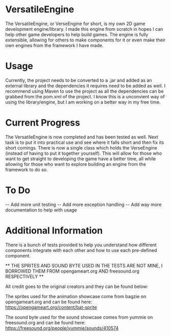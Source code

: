 # VersatileEngine
The VersatileEngine, or VerseEngine for short, is my own 2D game development engine/library. I made this engine from scratch in hopes I can help other game developers to help build games. The engine is fully extensible, allowing for others to make components for it or even make their own engines from the framework I have made.

# Usage
Currently, the project needs to be converted to a .jar and added as an external library and the dependencies it requires need to be added as well. I recommend using Maven to use the project as all the dependencies can be grabbed from the pom.xml of the project. I know this is a unconvient way of using the library/engine, but I am working on a better way in my free time.

# Current Progress
The VersatileEngine is now completed and has been tested as well. Next task is to put it into practical use and see where it falls short and then fix its
short comings. There is now a single class which holds the VerseEngine (instead of having to put it together yourself). This will allow for those who want
to get straight to developing the game have a better time, all while allowing for those who want to explore building an engine from the framework to do so.

# To Do
-- Add more unit testing
-- Add more exception handling
-- Add way more documentation to help with usage

# Additional Information
There is a bunch of tests provided to help you understand how different components integrate with each other and how to use each pre-defined component.

** THE SPRITES AND SOUND BYTE USED IN THE TESTS ARE NOT MINE, I BORROWED THEM FROM opengameart.org AND freesound.org RESPECTIVELY **

All credit goes to the original creators and they can be found below:

The sprites used for the animation showcase come from bagzie on opengameart.org and can be found here: https://opengameart.org/content/bat-sprite

The sound byte used for the sound showcase comes from yummie on freesound.org and can be found here: https://freesound.org/people/yummie/sounds/410574
